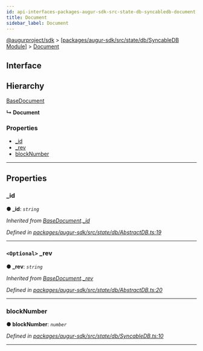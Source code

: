 ```yaml
---
id: api-interfaces-packages-augur-sdk-src-state-db-syncabledb-document
title: Document
sidebar_label: Document
---
```


[@augurproject/sdk](api-readme.md) > [[packages/augur-sdk/src/state/db/SyncableDB Module]](api-modules-packages-augur-sdk-src-state-db-syncabledb-module.md) > [Document](api-interfaces-packages-augur-sdk-src-state-db-syncabledb-document.md)

## Interface

## Hierarchy

 [BaseDocument](api-interfaces-packages-augur-sdk-src-state-db-abstractdb-basedocument.md)

**↳ Document**

### Properties

* [_id](api-interfaces-packages-augur-sdk-src-state-db-syncabledb-document.md#_id)
* [_rev](api-interfaces-packages-augur-sdk-src-state-db-syncabledb-document.md#_rev)
* [blockNumber](api-interfaces-packages-augur-sdk-src-state-db-syncabledb-document.md#blocknumber)

---

## Properties

<a id="_id"></a>

###  _id

**● _id**: *`string`*

*Inherited from [BaseDocument](api-interfaces-packages-augur-sdk-src-state-db-abstractdb-basedocument.md).[_id](api-interfaces-packages-augur-sdk-src-state-db-abstractdb-basedocument.md#_id)*

*Defined in [packages/augur-sdk/src/state/db/AbstractDB.ts:19](https://github.com/AugurProject/augur/blob/0ea8996003/packages/augur-sdk/src/state/db/AbstractDB.ts#L19)*

___
<a id="_rev"></a>

### `<Optional>` _rev

**● _rev**: *`string`*

*Inherited from [BaseDocument](api-interfaces-packages-augur-sdk-src-state-db-abstractdb-basedocument.md).[_rev](api-interfaces-packages-augur-sdk-src-state-db-abstractdb-basedocument.md#_rev)*

*Defined in [packages/augur-sdk/src/state/db/AbstractDB.ts:20](https://github.com/AugurProject/augur/blob/0ea8996003/packages/augur-sdk/src/state/db/AbstractDB.ts#L20)*

___
<a id="blocknumber"></a>

###  blockNumber

**● blockNumber**: *`number`*

*Defined in [packages/augur-sdk/src/state/db/SyncableDB.ts:10](https://github.com/AugurProject/augur/blob/0ea8996003/packages/augur-sdk/src/state/db/SyncableDB.ts#L10)*

___

